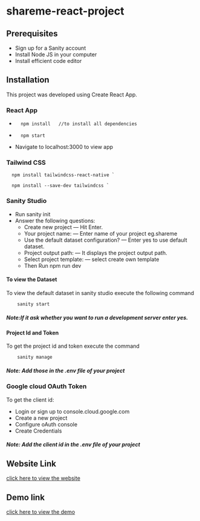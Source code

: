 # shareme-react-project

## Prerequisites
+ Sign up for a Sanity account
+ Install Node JS in your computer
+ Install efficient code editor

## Installation
This project was developed using Create React App.
### React App
+       npm install   //to install all dependencies
+       npm start
+ Navigate to localhost:3000 to view app

### Tailwind CSS
      npm install tailwindcss-react-native `

      npm install --save-dev tailwindcss `

### Sanity Studio
+ Run       sanity init 
+ Answer the following questions:
  - Create new project — Hit Enter.
  - Your project name: — Enter name of your project eg.shareme
  - Use the default dataset configuration? — Enter yes to use default dataset.
  - Project output path: — It displays the project output path.
  - Select project template: — select create own template 
  - Then Run        npm run dev
  
  
#### To view the Dataset

To view the default dataset in sanity studio execute the following command

        sanity start
        
##### Note:If it ask whether you want to run a development server enter yes.

####  Project Id and Token

To get the project id and token execute the command

        sanity manage

##### Note: Add those in the .env file of your project

### Google cloud OAuth Token

To get the client id:

+ Login or sign up  to console.cloud.google.com
+ Create a new project
+ Configure oAuth console
+ Create Credentials 

##### Note: Add the client id in the .env file of your project     

## Website Link
[click here to view the website](https://devs-shareme-jsm.netlify.app)

## Demo link
[click here to view the demo](https://drive.google.com/file/d/1PsgwwjXloFOMI4ra0EGHqK_9VHP0WFCu/view?usp=sharing)
